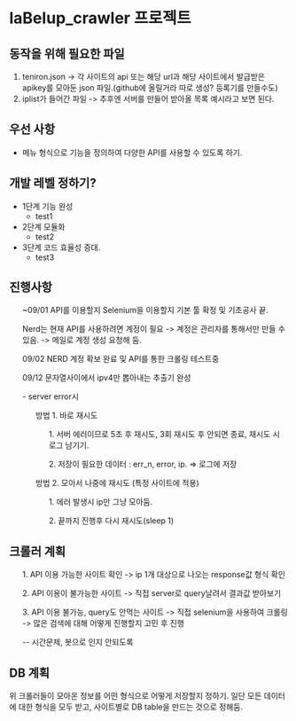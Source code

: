 # laBelup_crawler 프로젝트


## 동작을 위해 필요한 파일

1. teniron.json -> 각 사이트의 api 또는 해당 url과 해당 사이트에서 발급받은 apikey를 모아둔 json 파일.(github에 올릴거라 따로 생성? 등록기를 만들수도)
2. iplist가 들어간 파일 -> 추후엔 서버를 만들어 받아올 목록 예시라고 보면 된다.

## 우선 사항 

- 메뉴 형식으로 기능을 정의하여 다양한 API를 사용할 수 있도록 하기.

## 개발 레벨 정하기?

- 1단계 기능 완성
    - test1
- 2단계 모듈화 
    - test2
- 3단계 코드 효율성 증대.
    - test3

## 진행사항

<list>
    <ul>
        ~09/01 API를 이용할지 Selenium을 이용할지 기본 툴 확정 및 기초공사 끝.
    </ul>
    <ul>
        Nerd는 현재 API를 사용하려면 계정이 필요 -> 계정은 관리자를 통해서만 만들 수 있음. -> 메일로 계정 생성 요청해 둠.
    </ul>
    <ul>
        09/02 NERD 계정 확보 완료 및 API를 통한 크롤링 테스트중
    </ul>
    <ul>
        09/12 문자열사이에서 ipv4만 뽑아내는 추출기 완성
    </ul>
    <ul>- server error시
        <ul> 방법 1. 바로 재시도
            <ol>1. 서버 에러이므로 5초 후 재시도, 3회 재시도 후 안되면 종료, 재시도 시 로그 남기기.</ol>
            <ol>2. 저장이 필요한 데이터 : err_n, error, ip. => 로그에 저장</ol>
        </ul>
        <ul> 방법 2. 모아서 나중에 재시도 (특정 사이트에 적용)
            <ol>1. 에러 발생시 ip만 그냥 모아둠.</ol>
            <ol>2. 끝까지 진행후 다시 재시도(sleep 1)</ol>
        </ul>
    </ul>
</list>

## 크롤러 계획

<ul>1. API 이용 가능한 사이트 확인 -> ip 1개 대상으로 나오는 response값 형식 확인</ul>


<ul>2. API 이용이 불가능한 사이트 -> 직접 server로 query날려서 결과값 받아보기</ul>
<ul>3. API 이용 불가능, query도 안먹는 사이트 -> 직접 selenium을 사용하여 크롤링 -> 많은 검색에 대해 어떻게 진행할지 고민 후 진행</ul>
 <ul>-- 시간문제, 봇으로 인지 안되도록</ul>

## DB 계획

위 크롤러들이 모아온 정보를 어떤 형식으로 어떻게 저장할지 정하기.
일단 모든 데이터에 대한 형식을 모두 받고, 사이트별로 DB table을 만드는 것으로 정해둠.

